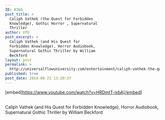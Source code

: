 ```yaml
---
ID: 8366
post_title: >
  Caliph Vathek (the Quest for Forbidden
  Knowledge), Gothic Horror , Supernatural
  Thriller
author: UfU
post_excerpt: >
  Caliph Vathek (and His Quest for
  Forbidden Knowledge), Horror Audiobook,
  Supernatural Gothic Thriller by William
  Beckford
layout: post
permalink: >
  http://universalflowuniversity.com/entertainment/caliph-vathek-the-quest-for-forbidden-knowledge-gothic-horror-supernatural-thriller/
published: true
post_date: 2014-08-21 13:20:37
---
```

[embed]https://www.youtube.com/watch?v=HRDmtT-ixbA[/embed]</br></br>
<p>Caliph Vathek (and His Quest for Forbidden Knowledge), Horror Audiobook, Supernatural Gothic Thriller by William Beckford</p>